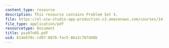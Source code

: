 ```yaml
---
content_type: resource
description: This resource contains Problem Set 5.
file: https://ol-ocw-studio-app-production.s3.amazonaws.com/courses/14-32-econometrics-spring-2007/814e678ccd97607bfac586a3c787d48b_psy07n05.pdf
file_type: application/pdf
resourcetype: Document
title: psy07n05.pdf
uid: 814e678c-cd97-607b-fac5-86a3c787d48b
---
```

